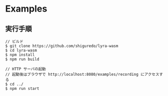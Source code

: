 Examples
========

実行手順
--------

```console
// ビルド
$ git clone https://github.com/shiguredo/lyra-wasm
$ cd lyra-wasm
$ npm install
$ npm run build

// HTTP サーバの起動
// 起動後はブラウザで http://localhost:8080/examples/recording にアクセスする
$ cd ../
$ npm run start
```
